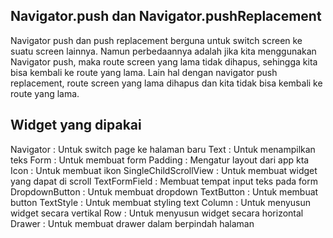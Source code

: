 ## Navigator.push dan Navigator.pushReplacement
Navigator push dan push replacement berguna untuk switch screen ke suatu screen lainnya. Namun perbedaannya adalah jika kita menggunakan Navigator push, maka route screen yang lama tidak dihapus, sehingga kita bisa kembali ke route yang lama. Lain hal dengan navigator push replacement, route screen yang lama dihapus dan kita tidak bisa kembali ke route yang lama.

## Widget yang dipakai
Navigator : Untuk switch page ke halaman baru
Text : Untuk menampilkan teks
Form : Untuk membuat form
Padding : Mengatur layout dari app kta
Icon : Untuk membuat ikon
SingleChildScrollView : Untuk membuat widget yang dapat di scroll
TextFormField : Membuat tempat input teks pada form
DropdownButton : Untuk membuat dropdown
TextButton : Untuk membuat button
TextStyle : Untuk membuat styling text
Column : Untuk menyusun widget secara vertikal
Row : Untuk menyusun widget secara horizontal
Drawer : Untuk membuat drawer dalam berpindah halaman
